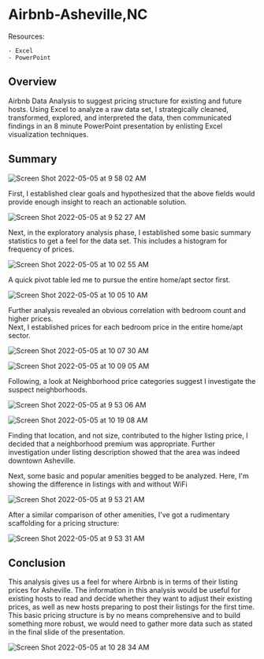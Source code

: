 # Airbnb-Asheville,NC
Resources:
  
    - Excel
    - PowerPoint
    
## Overview

Airbnb Data Analysis to suggest pricing structure for existing and future hosts.  Using Excel to analyze a raw data set, I strategically cleaned, transformed, explored, and interpreted the data, then communicated findings in an 8 minute PowerPoint presentation by enlisting Excel visualization techniques.

## Summary

![Screen Shot 2022-05-05 at 9 58 02 AM](https://user-images.githubusercontent.com/100544761/166952217-94d35d85-12b2-4dab-a20c-ad5d647e37ca.png)

First, I established clear goals and hypothesized that the above fields would provide enough insight to reach an actionable solution.

![Screen Shot 2022-05-05 at 9 52 27 AM](https://user-images.githubusercontent.com/100544761/166952751-34a52212-9970-40ff-9814-a2e7dd6fa967.png)

Next, in the exploratory analysis phase, I established some basic summary statistics to get a feel for the data set.  This includes a histogram for frequency of prices.

![Screen Shot 2022-05-05 at 10 02 55 AM](https://user-images.githubusercontent.com/100544761/166953220-932d43ce-ce2b-4bc3-b8f9-f6e10ad203a3.png)

A quick pivot table led me to pursue the entire home/apt sector first.

![Screen Shot 2022-05-05 at 10 05 10 AM](https://user-images.githubusercontent.com/100544761/166953633-906285a2-6a36-4145-a1fc-98172dcefbfc.png)

Further analysis revealed an obvious correlation with bedroom count and higher prices.  
Next, I established prices for each bedroom price in the entire home/apt sector.

![Screen Shot 2022-05-05 at 10 07 30 AM](https://user-images.githubusercontent.com/100544761/166954097-d196f6ad-0d24-405c-98af-289267238dd6.png)

![Screen Shot 2022-05-05 at 10 09 05 AM](https://user-images.githubusercontent.com/100544761/166954427-fcc30d91-ebf7-4865-b9f9-51f93269c0a7.png)

Following, a look at Neighborhood price categories suggest I investigate the suspect neighborhoods.

![Screen Shot 2022-05-05 at 9 53 06 AM](https://user-images.githubusercontent.com/100544761/166956049-5fe339bb-c5a7-4d91-af19-ed00f9e3e7f7.png)

![Screen Shot 2022-05-05 at 10 19 08 AM](https://user-images.githubusercontent.com/100544761/166959521-632edb05-166f-46b9-9c54-9ac85cb971dc.png)

Finding that location, and not size, contributed to the higher listing price, I decided that a neighborhood premium was appropriate.  Further investigation under listing description showed that the area was indeed downtown Asheville.

Next, some basic and popular amenities begged to be analyzed.  Here, I'm showing the difference in listings with and without WiFi

![Screen Shot 2022-05-05 at 9 53 21 AM](https://user-images.githubusercontent.com/100544761/166957031-1e20e513-c014-4d98-b4d0-7d0b5be85225.png)

After a similar comparison of other amenities, I've got a rudimentary scaffolding for a pricing structure:

![Screen Shot 2022-05-05 at 9 53 31 AM](https://user-images.githubusercontent.com/100544761/166957265-c46f167c-b44e-4c11-8b60-02bd81c43803.png)

## Conclusion 

This analysis gives us a feel for where Airbnb is in terms of their listing prices for Asheville.  The information in this analysis would be useful for existing hosts to read and decide whether they want to adjust their existing prices, as well as new hosts preparing to post their listings for the first time.  This basic pricing structure is by no means comprehensive and to build something more robust, we would need to gather more data such as stated in the final slide of the presentation.  

![Screen Shot 2022-05-05 at 10 28 34 AM](https://user-images.githubusercontent.com/100544761/166958397-f9de833e-368d-4975-9b98-dab25e18920e.png)
